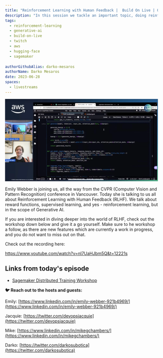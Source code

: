 ```yaml
---
title: "Reinforcement Learning with Human Feedback |  Build On Live | Open Source & Machine Learning"
description: "In this session we tackle an important topic, doing reinforcement learning in Generative AI."
tags:
  - reinforcement-learning
  - generative-ai
  - build-on-live
  - twitch
  - aws
  - hugging-face
  - sagemaker

authorGithubAlias: darko-mesaros
authorName: Darko Mesaros
date: 2023-06-28
spaces:
  - livestreams
---
```


![Emily does the Workshop](./images/emily_in_action.webp)

Emily Webber is joining us, all the way from the CVPR (Computer Vision and Pattern Recognition) conference in Vancouver. Today she is talking to us all about Reinforcement Learning with Human Feedback (RLHF). We talk about reward functions, supervised learning, and yes - reinforcement learning, but in the scope of Generative AI.

If you are interested in diving deeper into the world of RLHF, check out the workshop down below and give it a go yourself. Make sure to he workshop a follow, as there are new features which are currently a work in progress, and you do not want to miss out on that.

Check out the recording here:

https://www.youtube.com/watch?v=nI7UaHJbm5Q&t=12221s

## Links from today's episode

- [Sagemaker Distributed Training Workshop](https://github.com/aws-samples/sagemaker-distributed-training-workshop/blob/main/9_rlhf/RLHF_locally.ipynb)

**🐦 Reach out to the hosts and guests:**

Emily: [https://www.linkedin.com/in/emily-webber-921b4969/](https://www.linkedin.com/in/emily-webber-921b4969/)

Jacquie: [https://twitter.com/devopsjacquie](https://twitter.com/devopsjacquie)

Mike: [https://www.linkedin.com/in/mikegchambers/](https://www.linkedin.com/in/mikegchambers/)

Darko: [https://twitter.com/darkosubotica](https://twitter.com/darkosubotica)

